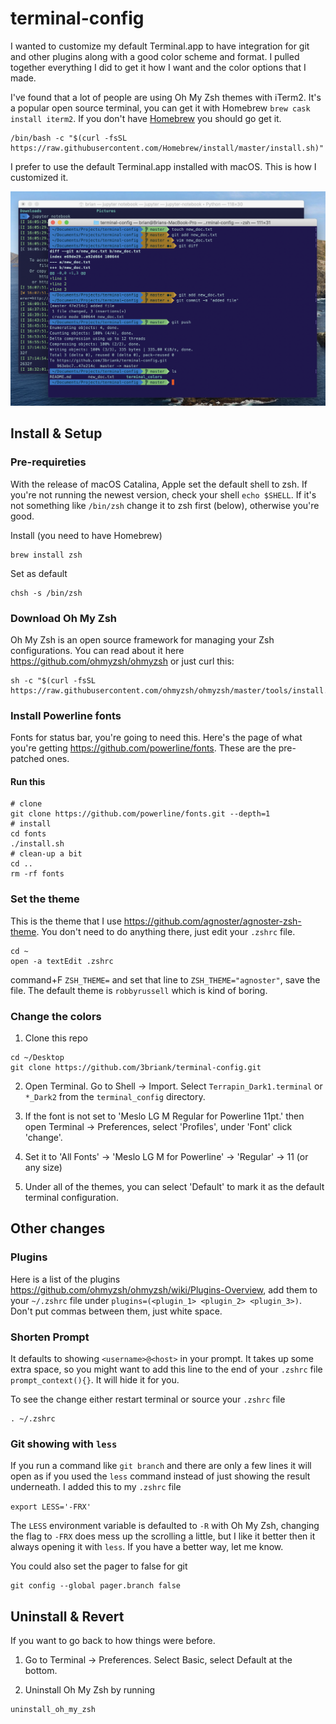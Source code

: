 # terminal-config

I wanted to customize my default Terminal.app to have integration for git and other plugins along with a good color scheme and format. I pulled together everything I did to get it how I want and the color options that I made. 

I've found that a lot of people are using Oh My Zsh themes with iTerm2. It's a popular open source terminal, you can get it with Homebrew `brew cask install iterm2`. If you don't have [Homebrew](https://brew.sh/ "Homebrew Homepage") you should go get it.
```shell
/bin/bash -c "$(curl -fsSL https://raw.githubusercontent.com/Homebrew/install/master/install.sh)"
```
I prefer to use the default Terminal.app installed with macOS. This is how I customized it.

![Example Image](https://github.com/3briank/terminal-config/blob/master/example.png)

## Install & Setup

### Pre-requireties
With the release of macOS Catalina, Apple set the default shell to zsh. If you're not running the newest version, check your shell `echo $SHELL`. If it's not something like `/bin/zsh` change it to zsh first (below), otherwise you're good.

Install (you need to have Homebrew)
```shell
brew install zsh
```

Set as default
```shell
chsh -s /bin/zsh
```

### Download Oh My Zsh
Oh My Zsh is an open source framework for managing your Zsh configurations. 
You can read about it here https://github.com/ohmyzsh/ohmyzsh or just curl this:

```shell
sh -c "$(curl -fsSL https://raw.githubusercontent.com/ohmyzsh/ohmyzsh/master/tools/install.sh)"
```

### Install Powerline fonts
Fonts for status bar, you're going to need this. Here's the page of what you're getting https://github.com/powerline/fonts. These are the pre-patched ones.

#### Run this
```shell
# clone
git clone https://github.com/powerline/fonts.git --depth=1
# install
cd fonts
./install.sh
# clean-up a bit
cd ..
rm -rf fonts
```

### Set the theme
This is the theme that I use https://github.com/agnoster/agnoster-zsh-theme. You don't need to do anything there, just edit your `.zshrc` file.

```shell
cd ~
open -a textEdit .zshrc
```

command+F `ZSH_THEME=` and set that line to `ZSH_THEME="agnoster"`, save the file. The default theme is `robbyrussell` which is kind of boring. 

### Change the colors

1. Clone this repo

```shell
cd ~/Desktop
git clone https://github.com/3briank/terminal-config.git
```
2. Open Terminal. Go to Shell -> Import. Select `Terrapin_Dark1.terminal` or `*_Dark2` from the `terminal_config` directory.

3. If the font is not set to 'Meslo LG M Regular for Powerline 11pt.' then open Terminal -> Preferences, select 'Profiles', under 'Font' click 'change'. 

4. Set it to 'All Fonts' -> 'Meslo LG M for Powerline' -> 'Regular' -> 11 (or any size)

5. Under all of the themes, you can select 'Default' to mark it as the default terminal configuration.

## Other changes

### Plugins

Here is a list of the plugins https://github.com/ohmyzsh/ohmyzsh/wiki/Plugins-Overview, add them to your `~/.zshrc` file under `plugins=(<plugin_1> <plugin_2> <plugin_3>)`. Don't put commas between them, just white space.

### Shorten Prompt

It defaults to showing `<username>@<host>` in your prompt. It takes up some extra space, so you might want to add this line to the end of your `.zshrc` file `prompt_context(){}`. It will hide it for you.

To see the change either restart terminal or source your `.zshrc` file
```shell
. ~/.zshrc
```

### Git showing with `less`

If you run a command like `git branch` and there are only a few lines it will open as if you used the `less` command instead of just showing the result underneath. I added this to my `.zshrc` file 

`export LESS='-FRX'`

The `LESS` environment variable is defaulted to `-R` with Oh My Zsh, changing the flag to `-FRX` does mess up the scrolling a little, but I like it better then it always opening it with `less`. If you have a better way, let me know.

You could also set the pager to false for git

```shell
git config --global pager.branch false
```

## Uninstall & Revert
If you want to go back to how things were before.

1. Go to Terminal -> Preferences. Select Basic, select Default at the bottom.

2. Uninstall Oh My Zsh by running
```shell
uninstall_oh_my_zsh
```

